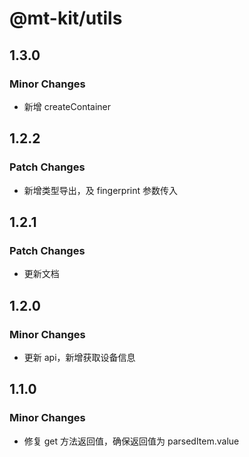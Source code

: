 # @mt-kit/utils

## 1.3.0

### Minor Changes

- 新增 createContainer

## 1.2.2

### Patch Changes

- 新增类型导出，及 fingerprint 参数传入

## 1.2.1

### Patch Changes

- 更新文档

## 1.2.0

### Minor Changes

- 更新 api，新增获取设备信息

## 1.1.0

### Minor Changes

- 修复 get 方法返回值，确保返回值为 parsedItem.value
